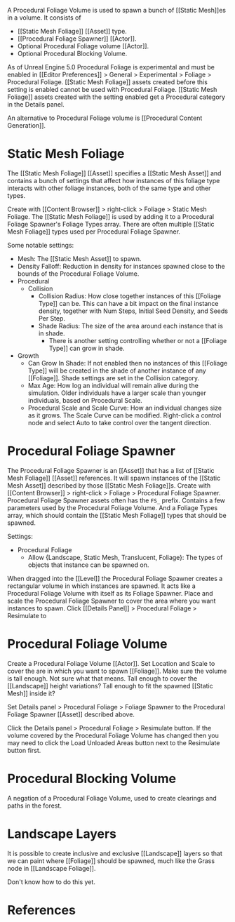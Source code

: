 A Procedural Foliage Volume is used to spawn a bunch of [[Static Mesh]]es in a volume.
It consists of
- [[Static Mesh Foliage]] [[Asset]] type.
- [[Procedural Foliage Spawner]] [[Actor]].
- Optional Procedural Foliage volume [[Actor]].
- Optional Procedural Blocking Volume.

As of Unreal Engine 5.0 Procedural Foliage is experimental and must be enabled in [[Editor Preferences]] > General > Experimental > Foliage > Procedural Foliage.
[[Static Mesh Foliage]] assets created before this setting is enabled cannot be used with Procedural Foliage.
[[Static Mesh Foliage]] assets created with the setting enabled get a Procedural category in the Details panel.


An alternative to Procedural Foliage volume is [[Procedural Content Generation]].


# Static Mesh Foliage

The [[Static Mesh Foliage]] [[Asset]] specifies a [[Static Mesh Asset]] and contains a bunch of settings that affect how instances of this foliage type interacts with other foliage instances, both of the same type and other types.

Create with [[Content Browser]] > right-click > Foliage > Static Mesh Foliage.
The [[Static Mesh Foliage]] is used by adding it to a Procedural Foliage Spawner's Foliage Types array.
There are often multiple [[Static Mesh Foliage]] types used per Procedural Foliage Spawner.

Some notable settings:

- Mesh: The [[Static Mesh Asset]] to spawn.
- Density Falloff: Reduction in density for instances spawned close to the bounds of the Procedural Foliage Volume.
- Procedural
	- Collision
		- Collision Radius: How close together instances of this [[Foliage Type]] can be. This can have a bit impact on the final instance density, together with Num Steps, Initial Seed Density, and Seeds Per Step.
		- Shade Radius: The size of the area around each instance that is in shade.
			- There is another setting controlling whether or not a [[Foliage Type]] can grow in shade.
- Growth
	- Can Grow In Shade: If not enabled then no instances of this [[Foliage Type]] will be created in the shade of another instance of any [[Foliage]]. Shade settings are set in the Collision category.
	- Max Age: How log an individual will remain alive during the simulation. Older individuals have a larger scale than younger individuals, based on Procedural Scale.
	- Procedural Scale and Scale Curve: How an individual changes size as it grows. The Scale Curve can be modified. Right-click a control node and select Auto to take control over the tangent direction.


# Procedural Foliage Spawner

The Procedural Foliage Spawner is an [[Asset]] that has a list of [[Static Mesh Foliage]] [[Asset]] references.
It will spawn instances of the [[Static Mesh Asset]] described by those [[Static Mesh Foliage]]s.
Create with [[Content Browser]] > right-click > Foliage > Procedural Foliage Spawner.
Procedural Foliage Spawner assets often has the `FS_` prefix.
Contains a few parameters used by the Procedural Foliage Volume.
And a Foliage Types array, which should contain the [[Static Mesh Foliage]] types that should be spawned.

Settings:
- Procedural Foliage
	- Allow {Landscape, Static Mesh, Translucent, Foliage}: The types of objects that instance can be spawned on.

When dragged into the [[Level]] the Procedural Foliage Spawner creates a rectangular volume in which instances are spawned.
It acts like a Procedural Foliage Volume with itself as its Foliage Spawner.
Place and scale the Procedural Foliage Spawner to cover the area where you want instances to spawn.
Click [[Details Panel]] > Procedural Foliage > Resimulate to


# Procedural Foliage Volume

Create a Procedural Foliage Volume [[Actor]].
Set Location and Scale to cover the are in which  you want to spawn [[Foliage]].
Make sure the volume is tall enough.
Not sure what that means.
Tall enough to cover the [[Landscape]] height variations?
Tall enough to fit the spawned [[Static Mesh]] inside it?

Set Details panel > Procedural Foliage > Foliage Spawner to the Procedural Foliage Spawner [[Asset]] described above.

Click the Details panel > Procedural Foliage > Resimulate button.
If the volume covered by the Procedural Foliage Volume has changed then you may need to click the Load Unloaded Areas button next to the Resimulate button first.


# Procedural Blocking Volume

A negation of a Procedural Foliage Volume, used to create clearings and paths in the forest.


# Landscape Layers

It is possible to create inclusive and exclusive [[Landscape]] layers so that we can paint where [[Foliage]] should be spawned, much like the Grass node in [[Landscape Foliage]].

Don't know how to do this yet.


# References